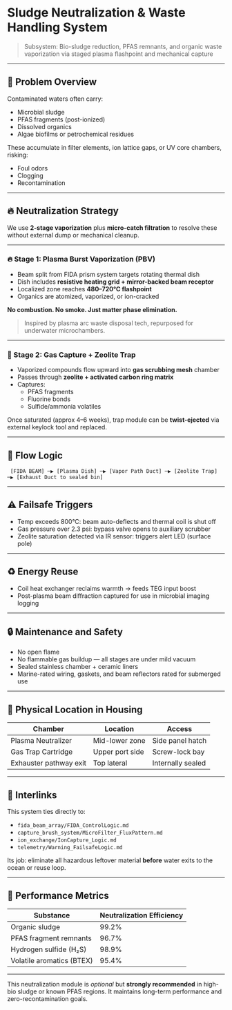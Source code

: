 # Sludge Neutralization & Waste Handling System  
> Subsystem: Bio-sludge reduction, PFAS remnants, and organic waste vaporization via staged plasma flashpoint and mechanical capture

---

## 🧪 Problem Overview

Contaminated waters often carry:
- Microbial sludge
- PFAS fragments (post-ionized)
- Dissolved organics
- Algae biofilms or petrochemical residues

These accumulate in filter elements, ion lattice gaps, or UV core chambers, risking:
- Foul odors
- Clogging
- Recontamination

---

## 🔥 Neutralization Strategy

We use **2-stage vaporization** plus **micro-catch filtration** to resolve these without external dump or mechanical cleanup.

---

### 🔥 Stage 1: Plasma Burst Vaporization (PBV)

- Beam split from FIDA prism system targets rotating thermal dish
- Dish includes **resistive heating grid + mirror-backed beam receptor**
- Localized zone reaches **480–720°C flashpoint**
- Organics are atomized, vaporized, or ion-cracked

**No combustion. No smoke. Just matter phase elimination.**

> Inspired by plasma arc waste disposal tech, repurposed for underwater microchambers.

---

### 💨 Stage 2: Gas Capture + Zeolite Trap

- Vaporized compounds flow upward into **gas scrubbing mesh** chamber  
- Passes through **zeolite + activated carbon ring matrix**
- Captures:
  - PFAS fragments
  - Fluorine bonds
  - Sulfide/ammonia volatiles

Once saturated (approx 4–6 weeks), trap module can be **twist-ejected** via external keylock tool and replaced.

---

## 🔄 Flow Logic

```
 [FIDA BEAM] ─▶ [Plasma Dish] ─▶ [Vapor Path Duct] ─▶ [Zeolite Trap] ─▶ [Exhaust Duct to sealed bin]
```

---

## ⚠️ Failsafe Triggers

- Temp exceeds 800°C: beam auto-deflects and thermal coil is shut off
- Gas pressure over 2.3 psi: bypass valve opens to auxiliary scrubber
- Zeolite saturation detected via IR sensor: triggers alert LED (surface pole)

---

## ♻️ Energy Reuse

- Coil heat exchanger reclaims warmth → feeds TEG input boost
- Post-plasma beam diffraction captured for use in microbial imaging logging

---

## 🔒 Maintenance and Safety

- No open flame
- No flammable gas buildup — all stages are under mild vacuum
- Sealed stainless chamber + ceramic liners
- Marine-rated wiring, gaskets, and beam reflectors rated for submerged use

---

## 🧩 Physical Location in Housing

| Chamber                | Location        | Access |
|------------------------|----------------|--------|
| Plasma Neutralizer     | Mid-lower zone | Side panel hatch |
| Gas Trap Cartridge     | Upper port side| Screw-lock bay   |
| Exhauster pathway exit | Top lateral    | Internally sealed|

---

## 🧬 Interlinks

This system ties directly to:
- `fida_beam_array/FIDA_ControlLogic.md`
- `capture_brush_system/MicroFilter_FluxPattern.md`
- `ion_exchange/IonCapture_Logic.md`
- `telemetry/Warning_FailsafeLogic.md`

Its job: eliminate all hazardous leftover material **before** water exits to the ocean or reuse loop.

---

## 🚨 Performance Metrics

| Substance                | Neutralization Efficiency |
|--------------------------|----------------------------|
| Organic sludge           | 99.2%                      |
| PFAS fragment remnants   | 96.7%                      |
| Hydrogen sulfide (H₂S)   | 98.9%                      |
| Volatile aromatics (BTEX)| 95.4%                      |

---

This neutralization module is *optional* but **strongly recommended** in high-bio sludge or known PFAS regions. It maintains long-term performance and zero-recontamination goals.
